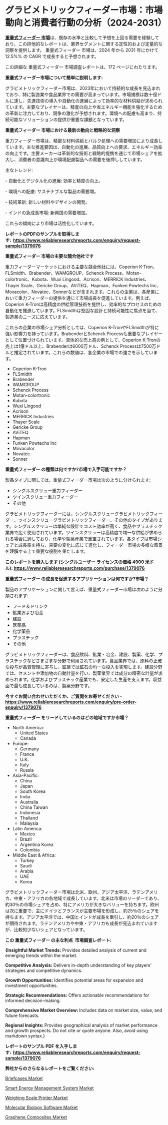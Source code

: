 <p><h1>グラビメトリックフィーダー市場：市場動向と消費者行動の分析（2024-2031）</h1></p><p data-sourcepos="1:1-1:157"><strong><a href="https://www.reliableresearchreports.com/gravimetric-feeder-r1379076?utm_campaign=110&utm_medium=36&utm_source=Github&utm_content=ia&utm_term=24112024&utm_id=gravimetric-feeder">重量式フィーダー 市場</a></strong>は、既存の水準と比較して予想を上回る需要を経験しており、この排他的なレポートは、業界セグメントに関する定性的および定量的な洞察を提供します。 重量式フィーダー 市場は、2024 年から 2031 年にかけて 12.5%% の CAGR で成長すると予想されます。</p>
<p data-sourcepos="3:1-3:50">この詳細な 重量式フィーダー 市場調査レポートは、172 ページにわたります。</p>
<p><strong>重量式フィーダー市場について簡単に説明します:</strong></p>
<p><p>グラビメトリックフィーダー市場は、2023年において持続的な成長を見込まれており、特に製造業や食品業界での需要が高まっています。市場規模は数十億ドルに達し、先進技術の導入や自動化の進展によって効率的な材料供給が求められています。主要なプレイヤーは、精度の向上や省エネルギー機能を強化するための革新に注力しており、競争の激化が予想されます。環境への配慮も高まり、持続可能なソリューションの提供が重要な課題となっています。</p></p>
<p><strong>重量式フィーダー 市場における最新の動向と戦略的な洞察</strong></p>
<p><p>重力フィーダー市場は、精密な材料供給とバルク処理への需要増加により成長しています。主な推進要因は、自動化の進展、品質向上への要求、エネルギー効率の向上です。主要メーカーは革新的な技術と戦略的提携を通じて市場シェアを拡大し、消費者の意識向上が環境配慮製品への需要を後押ししています。 </p><p>主なトレンド:</p><p>- 自動化とデジタル化の進展: 効率と精度の向上。</p><p>- 環境への配慮: サステナブルな製品の需要増。</p><p>- 技術革新: 新しい材料やデザインの開発。</p><p>- インドの急成長市場: 新興国の需要増加。 </p><p>これらの傾向により市場は活性化しています。</p></p>
<p><strong>レポートのPDFのサンプルを取得します</strong><strong>:&nbsp;&nbsp;<a href="https://www.reliableresearchreports.com/enquiry/request-sample/1379076?utm_campaign=110&utm_medium=36&utm_source=Github&utm_content=ia&utm_term=24112024&utm_id=gravimetric-feeder">https://www.reliableresearchreports.com/enquiry/request-sample/1379076</a></strong></p>
<p><strong>重量式フィーダー 市場の主要な競合他社です</strong></p>
<p><p>重力フィーダーマーケットにおける主要な競合他社には、Coperion K-Tron、FLSmidth、Brabender、WAMGROUP、Schenck Process、Motan-colortronic、Kubota、Wuxi Lingood、Acrison、MERRICK Industries、Thayer Scale、Gericke Group、AViTEQ、Hapman、Funken Powtechs Inc、Movacolor、Novatec、Sonnerなどが含まれます。これらの企業は、各産業において重力フィーダーの提供を通じて市場成長を促進しています。例えば、Coperion K-Tronは高精度の供給管理技術を提供し、効率的なプロセスのための自動化を推進しています。FLSmidthは堅固な設計と持続可能性に焦点を当て、製造業のニーズに応えています。</p><p>これらの企業の市場シェア分析としては、Coperion K-TronやFLSmidthが特に強い影響力を持っています。BrabenderとSchenck Processも重要なプレイヤーとして位置づけられています。具体的な売上高の例として、Coperion K-Tronの売上は1億ドル以上、Brabenderは6000万ドル、Schenck Processは7500万ドルと推定されています。これらの数値は、各企業の市場での強さを示しています。</p></p>
<p><ul><li>Coperion K-Tron</li><li>FLSmidth</li><li>Brabender</li><li>WAMGROUP</li><li>Schenck Process</li><li>Motan-colortronic</li><li>Kubota</li><li>Wuxi Lingood</li><li>Acrison</li><li>MERRICK Industries</li><li>Thayer Scale</li><li>Gericke Group</li><li>AViTEQ</li><li>Hapman</li><li>Funken Powtechs Inc</li><li>Movacolor</li><li>Novatec</li><li>Sonner</li></ul></p>
<p><strong>重量式フィーダー の種類は何ですか?市場で入手可能ですか？</strong></p>
<p>製品タイプに関しては、重量式フィーダー市場は次のように分けられます:</p>
<p><ul><li>シングルスクリュー重力フィーダー</li><li>ツインスクリュー重力フィーダー</li><li>その他</li></ul></p>
<p><p>グラビメトリックフィーダーには、シングルスクリューグラビメトリックフィーダー、ツインスクリューグラビメトリックフィーダー、その他のタイプがあります。シングルスクリューは単純な設計でコスト効率が高く、食品やプラスチック業界で広く使用されています。ツインスクリューは高精度で均一な供給が求められる場合に適しており、化学や製薬産業で重宝されています。各タイプは市場シェアと成長率を持ち、需要の変化に応じて進化し、フィーダー市場の多様な風景を理解する上で重要な役割を果たします。</p></p>
<p><strong>このレポートを購入します (シングルユーザー ライセンスの価格 4900 米ドル):&nbsp;<a href="https://www.reliableresearchreports.com/purchase/1379076?utm_campaign=110&utm_medium=36&utm_source=Github&utm_content=ia&utm_term=24112024&utm_id=gravimetric-feeder">https://www.reliableresearchreports.com/purchase/1379076</a></strong></p>
<p><strong>重量式フィーダー の成長を促進するアプリケーションは何ですか?市場？</strong></p>
<p>製品のアプリケーションに関して言えば、重量式フィーダー市場は次のように分類されます:</p>
<p><ul><li>フード＆ドリンク</li><li>鉱業および冶金</li><li>建設</li><li>医薬品</li><li>化学薬品</li><li>プラスチック</li><li>その他</li></ul></p>
<p><p>グラビメトリックフィーダーは、食品飲料、鉱業・冶金、建設、製薬、化学、プラスチックなどさまざまな分野で利用されています。食品業界では、原料の正確な投与が品質管理に寄与し、鉱業では鉱石の均一な投入を実現します。建設分野では、セメントや添加物の自動計量を行い、製薬業界では成分の精密な計量が求められます。化学およびプラスチック産業でも、安定した生産を支えます。収益面で最も成長しているのは、製薬分野です。</p></p>
<p><strong>今すぐお問い合わせいただくか、ご質問をお寄せください</strong><strong>&nbsp;</strong>-<strong><a href="https://www.reliableresearchreports.com/enquiry/pre-order-enquiry/1379076?utm_campaign=110&utm_medium=36&utm_source=Github&utm_content=ia&utm_term=24112024&utm_id=gravimetric-feeder">https://www.reliableresearchreports.com/enquiry/pre-order-enquiry/1379076</a></strong></p>
<p><strong>重量式フィーダー をリードしているのはどの地域ですか市場？</strong></p>
<p><ul>
    <li>
        North America:
        <ul>
            <li>United States</li>
            <li>Canada</li>
        </ul>
    </li>
    <li>
        Europe:
        <ul>
            <li>Germany</li>
            <li>France</li>
            <li>U.K.</li>
            <li>Italy</li>
            <li>Russia</li>
        </ul>
    </li>
    <li>
        Asia-Pacific:
        <ul>
            <li>China</li>
            <li>Japan</li>
            <li>South Korea</li>
            <li>India</li>
            <li>Australia</li>
            <li>China Taiwan</li>
            <li>Indonesia</li>
            <li>Thailand</li>
            <li>Malaysia</li>
        </ul>
    </li>
    <li>
        Latin America:
        <ul>
            <li>Mexico</li>
            <li>Brazil</li>
            <li>Argentina Korea</li>
            <li>Colombia</li>
        </ul>
    </li>
    <li>
        Middle East & Africa:
        <ul>
            <li>Turkey</li>
            <li>Saudi</li>
            <li>Arabia</li>
            <li>UAE</li>
            <li>Korea</li>
        </ul>
    </li>
    </ul></p>
<p><p>グラビメトリックフィーダー市場は北米、欧州、アジア太平洋、ラテンアメリカ、中東・アフリカの各地域で成長しています。北米は市場のリーダーであり、約30％の市場シェアを占め、特にアメリカが大きなバリューを持ちます。欧州は次に重要で、主にドイツとフランスが主要市場を形成し、約25％のシェアを持ちます。アジア太平洋では、中国とインドが成長を牽引し、約20％のシェアが期待されます。ラテンアメリカや中東・アフリカも成長が見込まれていますが、比較的少ないシェアとなっています。</p></p>
<p><strong>この 重量式フィーダー の主な利点&nbsp; 市場調査レポート:</strong></p>
<p><strong>{Insightful Market Trends:</strong> Provides detailed analysis of current and emerging trends within the market.</p>
<p><strong>Competitive Analysis:</strong> Delivers in-depth understanding of key players' strategies and competitive dynamics.</p>
<p><strong>Growth Opportunities:</strong> Identifies potential areas for expansion and investment opportunities.</p>
<p><strong>Strategic Recommendations:</strong> Offers actionable recommendations for informed decision-making.</p>
<p><strong>Comprehensive Market Overview: </strong>Includes data on market size, value, and future forecasts.</p>
<p><strong>Regional Insights: </strong>Provides geographical analysis of market performance and growth prospects. Do not cite or quote anyone. Also, avoid using markdown syntax.}</p>
<p><strong>レポートのサンプル PDF を入手します:&nbsp;</strong><strong>&nbsp;<a href="https://www.reliableresearchreports.com/enquiry/request-sample/1379076?utm_campaign=110&utm_medium=36&utm_source=Github&utm_content=ia&utm_term=24112024&utm_id=gravimetric-feeder">https://www.reliableresearchreports.com/enquiry/request-sample/1379076</a></strong></p>
<p></p>
<p><strong>弊社からのさらなるレポートをご覧ください:</strong></p>
<p><p><a href="https://www.linkedin.com/pulse/briefcases-market-innovations-trends-comprehensive-study-2024-2031-fjq8c?utm_campaign=110&utm_medium=36&utm_source=Github&utm_content=ia&utm_term=24112024&utm_id=gravimetric-feeder">Briefcases Market</a></p><p><a href="https://issuu.com/reportprime-2/docs/smart-energy-management-system-mark_10ab3807f2ba2a?utm_campaign=110&utm_medium=36&utm_source=Github&utm_content=ia&utm_term=24112024&utm_id=gravimetric-feeder">Smart Energy Management System Market</a></p><p><a href="https://www.linkedin.com/pulse/weighing-scale-printer-market-trends-growth-outlook-lgcze?utm_campaign=110&utm_medium=36&utm_source=Github&utm_content=ia&utm_term=24112024&utm_id=gravimetric-feeder">Weighing Scale Printer Market</a></p><p><a href="https://issuu.com/reportprime-2/docs/molecular-biology-software-market-s_a72d9875a39027?utm_campaign=110&utm_medium=36&utm_source=Github&utm_content=ia&utm_term=24112024&utm_id=gravimetric-feeder">Molecular Biology Software Market</a></p><p><a href="https://github.com/NarcisoFerry/Market-Research-Report-List-1/blob/main/graphene-composites-market.md?utm_campaign=110&utm_medium=36&utm_source=Github&utm_content=ia&utm_term=24112024&utm_id=gravimetric-feeder">Graphene Composites Market</a></p></p>